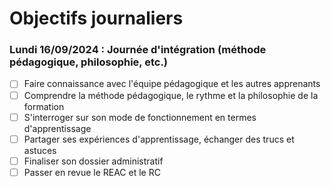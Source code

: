 # Objectifs journaliers

### Lundi 16/09/2024 : Journée d'intégration (méthode pédagogique, philosophie, etc.)


* [ ] Faire connaissance avec l'équipe pédagogique et les autres apprenants
* [ ] Comprendre la méthode pédagogique, le rythme et la philosophie de la formation
* [ ] S'interroger sur son mode de fonctionnement en termes d'apprentissage
* [ ] Partager ses expériences d'apprentissage, échanger des trucs et astuces
* [ ] Finaliser son dossier administratif
* [ ] Passer en revue le REAC et le RC
